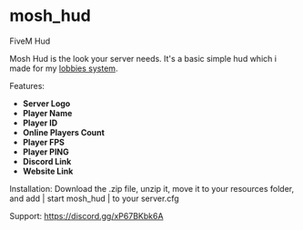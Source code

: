 # mosh_hud
FiveM Hud


Mosh Hud is the look your server needs. It's a basic simple hud which i made for my [lobbies system](https://forum.cfx.re/t/paid-release-system-mosh-lobbies-system-v1/4837332). 


Features:

* **Server Logo**
* **Player Name**
* **Player ID**
* **Online Players Count**
* **Player FPS**
* **Player PING**
* **Discord Link**
* **Website Link**


Installation:
Download the .zip file, unzip it, move it to your resources folder, and add | start mosh_hud | to your server.cfg

Support:
https://discord.gg/xP67BKbk6A
